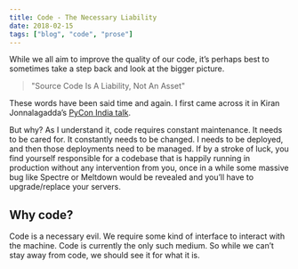 ```yaml
---
title: Code - The Necessary Liability
date: 2018-02-15
tags: ["blog", "code", "prose"]
---
```


While we all aim to improve the quality of our code, it’s perhaps best to sometimes take a step back and look at the bigger picture.

>    "Source Code Is A Liability, Not An Asset"

These words have been said time and again. I first came across it in Kiran Jonnalagadda’s [PyCon India talk](https://www.youtube.com/watch?v=_stsJlNgGfA).

But why? As I understand it, code requires constant maintenance. It needs to be cared for. It constantly needs to be changed. I needs to be deployed, and then those deployments need to be managed. If by a stroke of luck, you find yourself responsible for a codebase that is happily running in production without any intervention from you, once in a while some massive bug like Spectre or Meltdown would be revealed and you’ll have to upgrade/replace your servers.

## Why code?

Code is a necessary evil. We require some kind of interface to interact with the machine. Code is currently the only such medium. So while we can’t stay away from code, we should see it for what it is.
